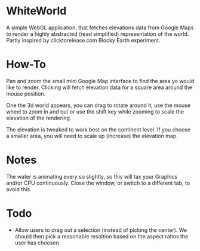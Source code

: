 WhiteWorld
==========

A simple WebGL application, that fetches elevations data from Google Maps to render a highly abstracted (read simplified) representation of the world. Partly inspired by clicktorelease.com Blocky Earth experiment.

How-To
======

Pan and zoom the small mini Google Map interface to find the area yo would like to render. Clicking will fetch elevation data for a square area around the mouse position.

One the 3d world appears, you can drag to rotate around it, use the mouse wheel to zoom in and out or use the shift key while zooming to scale the elevation of the rendering.

The elevation is tweaked to work best on the continent level. If you choose a smaller area, you will need to scale up (increase) the elevation map.

Notes
=====

The water is animating every so slightly, so this will tax your Graphics and/or CPU continuously. Close the window, or switch to a different tab, to avoid this.

Todo
====

* Allow users to drag out a selection (instead of picking the center). We should then pick a reasonable resoltion based on the aspect ratios the user has choosen.